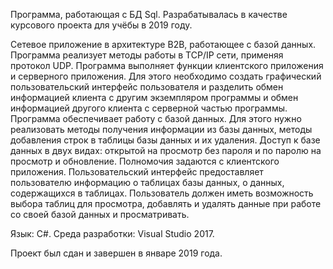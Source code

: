 Программа, работающая с БД Sql.
Разрабатывалась в качестве курсового проекта для учёбы в 2019 году.

Cетевое приложение в архитектуре B2B, работающее с базой данных.
Программа реализует методы работы в TCP/IP сети, применяя протокол UDP.
Программа выполняет функции клиентского приложения и серверного приложения. Для этого необходимо создать графический пользовательский интерфейс пользователя и разделить обмен информацией клиента с другим экземпляром программы и обмен информацией другого клиента с серверной частью программы.
Программа обеспечивает работу с базой данных. Для этого нужно реализовать методы получения информации из базы данных, методы добавления строк в таблицы базы данных и их удаления.
Доступ к базе данных в двух видах: открытой на просмотр без пароля и по паролю на просмотр и обновление. Полномочия задаются с клиентского приложения.
Пользовательский интерфейс предоставляет пользователю информацию о таблицах базы данных, о данных, содержащихся в таблицах. Пользователь должен иметь возможность выбора таблиц для просмотра, добавлять и удалять данные при работе со своей базой данных и просматривать.


Язык: С#.
Среда разработки: Visual Studio 2017.

Проект был сдан и завершен в январе 2019 года.
